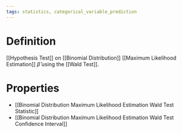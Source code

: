 ```yaml
---
tags: statistics, categorical_variable_prediction
---
```


# Definition

[[Hypothesis Test]] on [[Binomial Distribution]] [[Maximum Likelihood Estimation]] $\hat{\beta}$ using the [[Wald Test]].

# Properties
- [[Binomial Distribution Maximum Likelihood Estimation Wald Test Statistic]]
- [[Binomial Distribution Maximum Likelihood Estimation Wald Test Confidence Interval]]